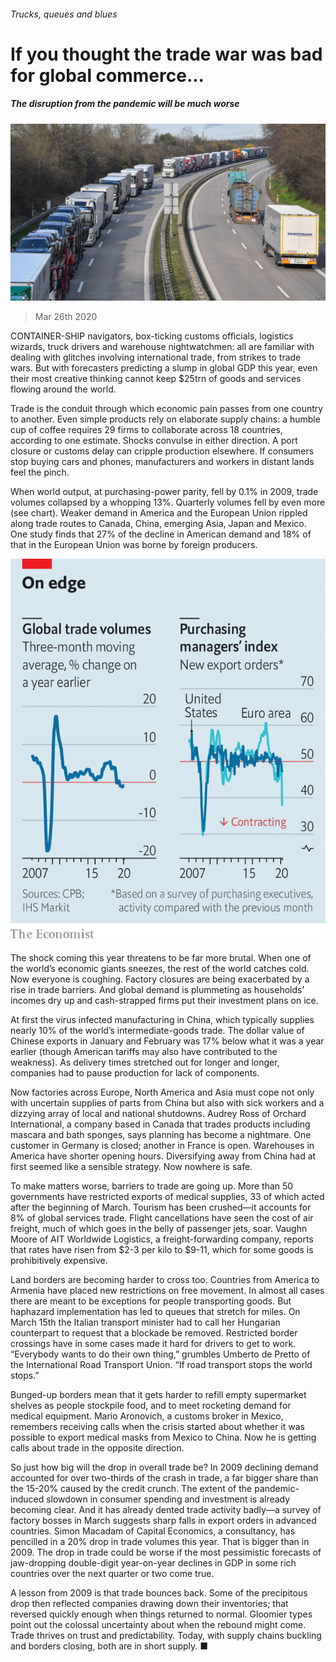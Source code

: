 ###### Trucks, queues and blues

# If you thought the trade war was bad for global commerce... 

##### The disruption from the pandemic will be much worse 

![image](images/20200328_FNP003_0.jpg) 

> Mar 26th 2020 

CONTAINER-SHIP navigators, box-ticking customs officials, logistics wizards, truck drivers and warehouse nightwatchmen: all are familiar with dealing with glitches involving international trade, from strikes to trade wars. But with forecasters predicting a slump in global GDP this year, even their most creative thinking cannot keep $25trn of goods and services flowing around the world.

Trade is the conduit through which economic pain passes from one country to another. Even simple products rely on elaborate supply chains: a humble cup of coffee requires 29 firms to collaborate across 18 countries, according to one estimate. Shocks convulse in either direction. A port closure or customs delay can cripple production elsewhere. If consumers stop buying cars and phones, manufacturers and workers in distant lands feel the pinch.


When world output, at purchasing-power parity, fell by 0.1% in 2009, trade volumes collapsed by a whopping 13%. Quarterly volumes fell by even more (see chart). Weaker demand in America and the European Union rippled along trade routes to Canada, China, emerging Asia, Japan and Mexico. One study finds that 27% of the decline in American demand and 18% of that in the European Union was borne by foreign producers.

![image](images/20200328_FNC876.png) 


The shock coming this year threatens to be far more brutal. When one of the world’s economic giants sneezes, the rest of the world catches cold. Now everyone is coughing. Factory closures are being exacerbated by a rise in trade barriers. And global demand is plummeting as households’ incomes dry up and cash-strapped firms put their investment plans on ice.

At first the virus infected manufacturing in China, which typically supplies nearly 10% of the world’s intermediate-goods trade. The dollar value of Chinese exports in January and February was 17% below what it was a year earlier (though American tariffs may also have contributed to the weakness). As delivery times stretched out for longer and longer, companies had to pause production for lack of components.

Now factories across Europe, North America and Asia must cope not only with uncertain supplies of parts from China but also with sick workers and a dizzying array of local and national shutdowns. Audrey Ross of Orchard International, a company based in Canada that trades products including mascara and bath sponges, says planning has become a nightmare. One customer in Germany is closed; another in France is open. Warehouses in America have shorter opening hours. Diversifying away from China had at first seemed like a sensible strategy. Now nowhere is safe.

To make matters worse, barriers to trade are going up. More than 50 governments have restricted exports of medical supplies, 33 of which acted after the beginning of March. Tourism has been crushed—it accounts for 8% of global services trade. Flight cancellations have seen the cost of air freight, much of which goes in the belly of passenger jets, soar. Vaughn Moore of AIT Worldwide Logistics, a freight-forwarding company, reports that rates have risen from $2-3 per kilo to $9-11, which for some goods is prohibitively expensive.

Land borders are becoming harder to cross too. Countries from America to Armenia have placed new restrictions on free movement. In almost all cases there are meant to be exceptions for people transporting goods. But haphazard implementation has led to queues that stretch for miles. On March 15th the Italian transport minister had to call her Hungarian counterpart to request that a blockade be removed. Restricted border crossings have in some cases made it hard for drivers to get to work. “Everybody wants to do their own thing,” grumbles Umberto de Pretto of the International Road Transport Union. “If road transport stops the world stops.”

Bunged-up borders mean that it gets harder to refill empty supermarket shelves as people stockpile food, and to meet rocketing demand for medical equipment. Mario Aronovich, a customs broker in Mexico, remembers receiving calls when the crisis started about whether it was possible to export medical masks from Mexico to China. Now he is getting calls about trade in the opposite direction.

So just how big will the drop in overall trade be? In 2009 declining demand accounted for over two-thirds of the crash in trade, a far bigger share than the 15-20% caused by the credit crunch. The extent of the pandemic-induced slowdown in consumer spending and investment is already becoming clear. And it has already dented trade activity badly—a survey of factory bosses in March suggests sharp falls in export orders in advanced countries. Simon Macadam of Capital Economics, a consultancy, has pencilled in a 20% drop in trade volumes this year. That is bigger than in 2009. The drop in trade could be worse if the most pessimistic forecasts of jaw-dropping double-digit year-on-year declines in GDP in some rich countries over the next quarter or two come true.

A lesson from 2009 is that trade bounces back. Some of the precipitous drop then reflected companies drawing down their inventories; that reversed quickly enough when things returned to normal. Gloomier types point out the colossal uncertainty about when the rebound might come. Trade thrives on trust and predictability. Today, with supply chains buckling and borders closing, both are in short supply. ■

